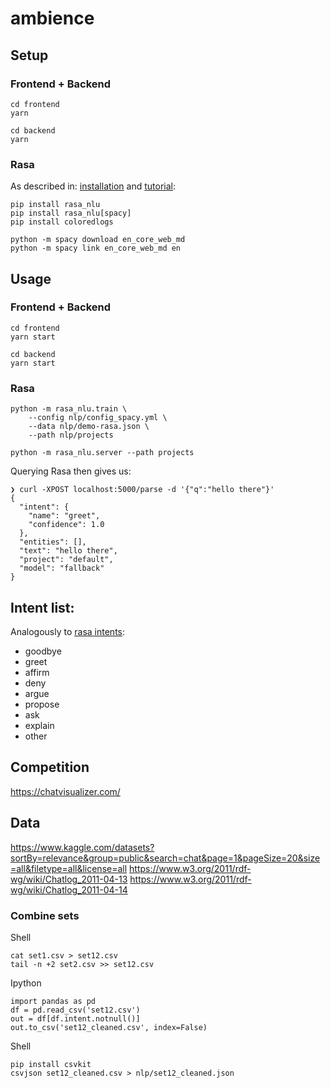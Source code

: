 # ambience

## Setup

### Frontend + Backend

```
cd frontend
yarn
```

```
cd backend
yarn
```

### Rasa

As described in:
[installation](https://nlu.rasa.com/tutorial.html)
and
[tutorial](https://nlu.rasa.com/tutorial.html):

```
pip install rasa_nlu
pip install rasa_nlu[spacy]
pip install coloredlogs

python -m spacy download en_core_web_md
python -m spacy link en_core_web_md en
```

## Usage

### Frontend + Backend

```
cd frontend
yarn start
```

```
cd backend
yarn start
```

### Rasa

```
python -m rasa_nlu.train \
    --config nlp/config_spacy.yml \
    --data nlp/demo-rasa.json \
    --path nlp/projects

python -m rasa_nlu.server --path projects
```

Querying Rasa then gives us:

```
❯ curl -XPOST localhost:5000/parse -d '{"q":"hello there"}'
{
  "intent": {
    "name": "greet",
    "confidence": 1.0
  },
  "entities": [],
  "text": "hello there",
  "project": "default",
  "model": "fallback"
}
```

## Intent list:

Analogously to [rasa intents](https://github.com/RasaHQ/rasa_nlu/blob/master/data/examples/rasa/demo-rasa.md):

* goodbye
* greet
* affirm
* deny
* argue
* propose
* ask
* explain
* other

## Competition

https://chatvisualizer.com/

## Data

https://www.kaggle.com/datasets?sortBy=relevance&group=public&search=chat&page=1&pageSize=20&size=all&filetype=all&license=all
https://www.w3.org/2011/rdf-wg/wiki/Chatlog_2011-04-13
https://www.w3.org/2011/rdf-wg/wiki/Chatlog_2011-04-14

### Combine sets

Shell

    cat set1.csv > set12.csv
    tail -n +2 set2.csv >> set12.csv

Ipython

    import pandas as pd
    df = pd.read_csv('set12.csv')
    out = df[df.intent.notnull()]
    out.to_csv('set12_cleaned.csv', index=False)

Shell

    pip install csvkit
    csvjson set12_cleaned.csv > nlp/set12_cleaned.json
